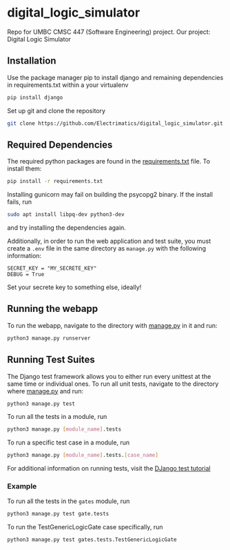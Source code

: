 # digital_logic_simulator
Repo for UMBC CMSC 447 (Software Engineering) project.  Our project: Digital Logic Simulator

## Installation
Use the package manager pip to install django and remaining dependencies in requirements.txt within a your virtualenv

```bash
pip install django
```

Set up git and clone the repository 

```bash
git clone https://github.com/Electrimatics/digital_logic_simulator.git
```

## Required Dependencies
The required python packages are found in the [requirements.txt](./requirements.txt) file.  To install them:
```bash
pip install -r requirements.txt
```
Installing gunicorn may fail on building the psycopg2 binary.  If the install fails, run
```bash
sudo apt install libpq-dev python3-dev
```
and try installing the dependencies again.

Additionally, in order to run the web application and test suite,
you must create a `.env` file in the same directory as `manage.py` with the following information:
```
SECRET_KEY = "MY_SECRETE_KEY"
DEBUG = True
```
Set your secrete key to something else, ideally!

## Running the webapp
To run the webapp, navigate to the directory with [manage.py](./manage.py) in it and run:
```bash
python3 manage.py runserver
```

## Running Test Suites
The Django test framework allows you to either run every unittest at the same time or individual ones.  To run all unit tests, navigate to the directory where [manage.py](./manage.py) and run:
```bash
python3 manage.py test
```
To run all the tests in a module, run
```bash
python3 manage.py [module_name].tests
```
To run a specific test case in a module, run
```bash
python3 manage.py [module_name].tests.[case_name]
```
For additional information on running tests, visit the [DJango test tutorial](https://docs.djangoproject.com/en/4.0/topics/testing/overview/)

### Example
To run all the tests in the `gates` module, run
```bash
python3 manage.py test gate.tests
```
To run the TestGenericLogicGate case specifically, run
```bash
python3 manage.py test gates.tests.TestGenericLogicGate
```
